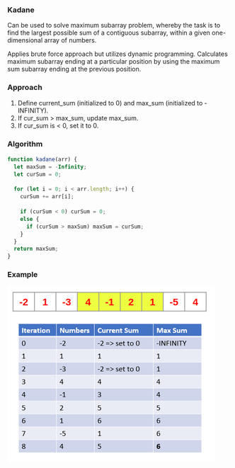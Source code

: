 ### Kadane

Can be used to solve maximum subarray problem, whereby the task is to find the largest possible sum of a contiguous subarray, within a given one-dimensional array of numbers.

Applies brute force approach but utilizes dynamic programming. Calculates maximum subarray ending at a particular position by using the maximum sum subarray ending at the previous position.

### Approach

1. Define current_sum (initialized to 0) and max_sum (initialized to -INFINITY).
2. If cur_sum > max_sum, update max_sum.
3. If cur_sum is < 0, set it to 0.

### Algorithm

```js
function kadane(arr) {
  let maxSum = -Infinity;
  let curSum = 0;

  for (let i = 0; i < arr.length; i++) {
    curSum += arr[i];

    if (curSum < 0) curSum = 0;
    else {
      if (curSum > maxSum) maxSum = curSum;
    }
  }
  return maxSum;
}
```

### Example

<img src="../../images/kadane-example.PNG">

